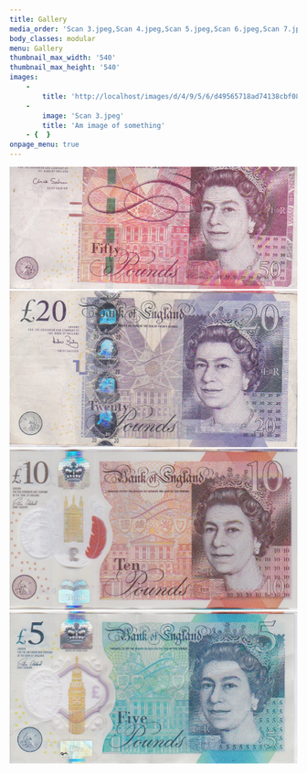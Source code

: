 ```yaml
---
title: Gallery
media_order: 'Scan 3.jpeg,Scan 4.jpeg,Scan 5.jpeg,Scan 6.jpeg,Scan 7.jpeg'
body_classes: modular
menu: Gallery
thumbnail_max_width: '540'
thumbnail_max_height: '540'
images:
    -
        title: 'http://localhost/images/d/4/9/5/6/d49565718ad74138cbf0899e87d738c646e8388f-scan-3.jpeg'
    -
        image: 'Scan 3.jpeg'
        title: 'Am image of something'
    - {  }
onpage_menu: true
---
```


![Scan%203](Scan%203.jpeg "Scan%203")
![Scan%204](Scan%204.jpeg "Scan%204")
![Scan%205](Scan%205.jpeg "Scan%205")
![Scan%206](Scan%206.jpeg "Scan%206")